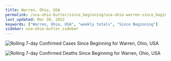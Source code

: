 ```yaml
---
title: Warren, Ohio, USA
permalink: /usa-ohio-butler/since_beginning/usa-ohio-warren-since_beginning.html
last_updated: Mar 20, 2022
keywords: ["Warren, Ohio, USA", "weekly totals", "Since Beginning"]
sidebar: usa-ohio-butler_sidebar
---
```


![Rolling 7-day Confirmed Cases Since Beginning for Warren, Ohio, USA](/covid_tracker/images/graphs/usa-ohio-warren-rolling_7_days_confirmed-since_beginning_graph.png)

![Rolling 7-day Confirmed Deaths Since Beginning for Warren, Ohio, USA](/covid_tracker/images/graphs/usa-ohio-warren-rolling_7_days_deaths-since_beginning_graph.png)
